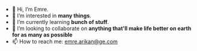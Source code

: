 - 👋 Hi, I’m Emre.
- 👀 I’m interested in __many things__.
- 🌱 I’m currently learning __bunch of stuff__.
- 💞️ I’m looking to collaborate on __anything that'll make life better on earth for as many as possible__
- 📫 How to reach me: emre.arikan@ge.com
  

<!---
EmreArikanGEHC/EmreArikanGEHC is a ✨ special ✨ repository because its `README.md` (this file) appears on your GitHub profile.
You can click the Preview link to take a look at your changes.
--->
